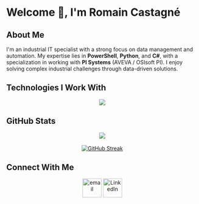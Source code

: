 # Welcome 👋, I'm Romain Castagné

## About Me
I'm an industrial IT specialist with a strong focus on data management and automation. My expertise lies in **PowerShell**, **Python**, and **C#**, with a specialization in working with **PI Systems** (AVEVA / OSIsoft PI). I enjoy solving complex industrial challenges through data-driven solutions.

## Technologies I Work With
<p align="center">
  <a href="https://skillicons.dev">
    <img src="https://skillicons.dev/icons?i=py,powershell,cs,docker,grafana,nginx,git,linux&perline=8" />
  </a>
</p>

## GitHub Stats
<p align="center">
  <img align="center" src="https://github-readme-stats.vercel.app/api?username=romaincastagne&theme=dark&show_icons=true&count_private=true" />
  <br></br>
 <a href="https://git.io/streak-stats"><img src="https://github-readme-streak-stats.herokuapp.com?user=CastagneSenpai&theme=monokai-metallian&date_format=j%2Fn%5B%2FY%5D" alt="GitHub Streak" /></a>
</p>



## Connect With Me
<p align="center">
  <a href="mailto:romain.castagne40@gmail.com"><img align="center" src="https://img.icons8.com/color/50/000000/gmail--v1.png" alt="email" height="50" width="50" /></a>
  <a href="https://www.linkedin.com/in/romain-castagn%C3%A9-2a01a7130/"><img align="center" src="https://img.icons8.com/color/50/000000/linkedin.png" alt="LinkedIn" height="50" width="50" /></a>
</p>
